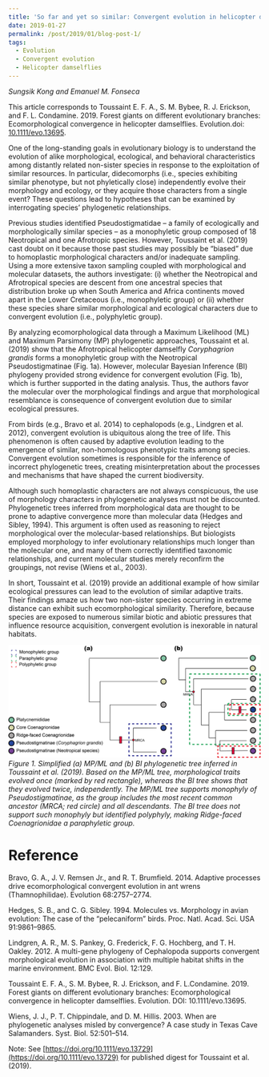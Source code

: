 ```yaml
---
title: 'So far and yet so similar: Convergent evolution in helicopter damselflies'
date: 2019-01-27
permalink: /post/2019/01/blog-post-1/
tags:
  - Evolution
  - Convergent evolution
  - Helicopter damselflies
---
```


*Sungsik Kong and Emanuel M. Fonseca*

This article corresponds to Toussaint E. F. A., S. M. Bybee, R. J. Erickson, and F. L. Condamine. 2019. Forest giants on different evolutionary branches: Ecomorphological convergence in helicopter damselflies. Evolution.doi: [10.1111/evo.13695](https://doi.org/10.1111/evo.13729).

One of the long-standing goals in evolutionary biology is to understand the evolution of alike morphological, ecological, and behavioral characteristics among distantly related non-sister species in response to the exploitation of similar resources. In particular, didecomorphs (i.e., species exhibiting similar phenotype, but not phyletically close) independently evolve their morphology and ecology, or they acquire those characters from a single event? These questions lead to hypotheses that can be examined by interrogating species’ phylogenetic relationships.

Previous studies identified Pseudostigmatidae – a family of ecologically and morphologically similar species – as a monophyletic group composed of 18 Neotropical and one Afrotropic species. However, Toussaint et al. (2019) cast doubt on it because those past studies may possibly be “biased” due to homoplastic morphological characters and/or inadequate sampling. Using a more extensive taxon sampling coupled with morphological and molecular datasets, the authors investigate: (i) whether the Neotropical and Afrotropical species are descent from one ancestral species that distribution broke up when South America and Africa continents moved apart in the Lower Cretaceous (i.e., monophyletic group) or (ii) whether these species share similar morphological and ecological characters due to convergent evolution (i.e., polyphyletic group).

By analyzing ecomorphological data through a Maximum Likelihood (ML) and Maximum Parsimony (MP) phylogenetic approaches, Toussaint et al. (2019) show that the Afrotropical helicopter damselfly *Coryphagrion grandis* forms a monophyletic group with the Neotropical Pseudostigmatinae (Fig. 1a). However, molecular Bayesian Inference (BI) phylogeny provided strong evidence for convergent evolution (Fig. 1b), which is further supported in the dating analysis. Thus, the authors favor the molecular over the morphological findings and argue that morphological resemblance is consequence of convergent evolution due to similar ecological pressures.

From birds (e.g., Bravo et al. 2014) to cephalopods (e.g., Lindgren et al. 2012), convergent evolution is ubiquitous along the tree of life. This phenomenon is often caused by adaptive evolution leading to the emergence of similar, non-homologous phenotypic traits among species. Convergent evolution sometimes is responsible for the inference of incorrect phylogenetic trees, creating misinterpretation about the processes and mechanisms that have shaped the current biodiversity.

Although such homoplastic characters are not always conspicuous, the use of morphology characters in phylogenetic analyses must not be discounted. Phylogenetic trees inferred from morphological data are thought to be prone to adaptive convergence more than molecular data (Hedges and Sibley, 1994). This argument is often used as reasoning to reject morphological over the molecular-based relationships. But biologists employed morphology to infer evolutionary relationships much longer than the molecular one, and many of them correctly identified taxonomic relationships, and current molecular studies merely reconfirm the groupings, not revise (Wiens et al., 2003).

In short, Toussaint et al. (2019) provide an additional example of how similar ecological pressures can lead to the evolution of similar adaptive traits. Their findings amaze us how two non-sister species occurring in extreme distance can exhibit such ecomorphological similarity. Therefore, because species are exposed to numerous similar biotic and abiotic pressures that influence resource acquisition, convergent evolution is inexorable in natural habitats.

![](/images/kong-digest-figure-1-27-2-2019.png)
*Figure 1. Simplified (a) MP/ML and (b) BI phylogenetic tree inferred in Toussaint et al. (2019). Based on the MP/ML tree, morphological traits evolved once (marked by red rectangle), whereas the BI tree shows that they evolved twice, independently. The MP/ML tree supports monophyly of Pseudostigmatinae, as the group includes the most recent common ancestor (MRCA; red circle) and all descendants. The BI tree does not support such monophyly but identified polyphyly, making Ridge-faced Coenagrionidae a paraphyletic group.*

# Reference

Bravo, G. A., J. V. Remsen Jr., and R. T. Brumfield. 2014. Adaptive processes drive ecomorphological convergent evolution in ant wrens (Thamnophilidae). Evolution 68:2757–2774.

Hedges, S. B., and C. G. Sibley. 1994. Molecules vs. Morphology in avian evolution: The case of the “pelecaniform” birds. Proc. Natl. Acad. Sci. USA 91:9861–9865.

Lindgren, A. R., M. S. Pankey, G. Frederick, F. G. Hochberg, and T. H. Oakley. 2012. A multi-gene phylogeny of Cephalopoda supports convergent morphological evolution in association with multiple habitat shifts in the marine environment. BMC Evol. Biol. 12:129.

Toussaint E. F. A., S. M. Bybee, R. J. Erickson, and F. L.Condamine. 2019. Forest giants on different evolutionary branches: Ecomorphological convergence in helicopter damselflies. Evolution. DOI: 10.1111/evo.13695.

Wiens, J. J., P. T. Chippindale, and D. M. Hillis. 2003. When are phylogenetic analyses misled by convergence? A case study in Texas Cave Salamanders. Syst. Biol. 52:501–514.

Note: See [https://doi.org/10.1111/evo.13729](https://doi.org/10.1111/evo.13729) for published digest for Toussaint et al. (2019).
